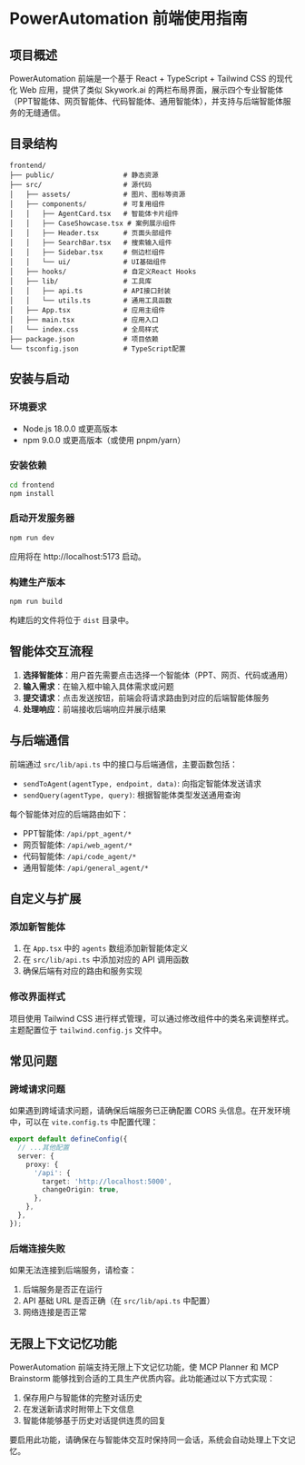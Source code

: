 # PowerAutomation 前端使用指南

## 项目概述

PowerAutomation 前端是一个基于 React + TypeScript + Tailwind CSS 的现代化 Web 应用，提供了类似 Skywork.ai 的两栏布局界面，展示四个专业智能体（PPT智能体、网页智能体、代码智能体、通用智能体），并支持与后端智能体服务的无缝通信。

## 目录结构

```
frontend/
├── public/                 # 静态资源
├── src/                    # 源代码
│   ├── assets/             # 图片、图标等资源
│   ├── components/         # 可复用组件
│   │   ├── AgentCard.tsx   # 智能体卡片组件
│   │   ├── CaseShowcase.tsx # 案例展示组件
│   │   ├── Header.tsx      # 页面头部组件
│   │   ├── SearchBar.tsx   # 搜索输入组件
│   │   ├── Sidebar.tsx     # 侧边栏组件
│   │   └── ui/             # UI基础组件
│   ├── hooks/              # 自定义React Hooks
│   ├── lib/                # 工具库
│   │   ├── api.ts          # API接口封装
│   │   └── utils.ts        # 通用工具函数
│   ├── App.tsx             # 应用主组件
│   ├── main.tsx            # 应用入口
│   └── index.css           # 全局样式
├── package.json            # 项目依赖
└── tsconfig.json           # TypeScript配置
```

## 安装与启动

### 环境要求

- Node.js 18.0.0 或更高版本
- npm 9.0.0 或更高版本（或使用 pnpm/yarn）

### 安装依赖

```bash
cd frontend
npm install
```

### 启动开发服务器

```bash
npm run dev
```

应用将在 http://localhost:5173 启动。

### 构建生产版本

```bash
npm run build
```

构建后的文件将位于 `dist` 目录中。

## 智能体交互流程

1. **选择智能体**：用户首先需要点击选择一个智能体（PPT、网页、代码或通用）
2. **输入需求**：在输入框中输入具体需求或问题
3. **提交请求**：点击发送按钮，前端会将请求路由到对应的后端智能体服务
4. **处理响应**：前端接收后端响应并展示结果

## 与后端通信

前端通过 `src/lib/api.ts` 中的接口与后端通信，主要函数包括：

- `sendToAgent(agentType, endpoint, data)`: 向指定智能体发送请求
- `sendQuery(agentType, query)`: 根据智能体类型发送通用查询

每个智能体对应的后端路由如下：

- PPT智能体: `/api/ppt_agent/*`
- 网页智能体: `/api/web_agent/*`
- 代码智能体: `/api/code_agent/*`
- 通用智能体: `/api/general_agent/*`

## 自定义与扩展

### 添加新智能体

1. 在 `App.tsx` 中的 `agents` 数组添加新智能体定义
2. 在 `src/lib/api.ts` 中添加对应的 API 调用函数
3. 确保后端有对应的路由和服务实现

### 修改界面样式

项目使用 Tailwind CSS 进行样式管理，可以通过修改组件中的类名来调整样式。主题配置位于 `tailwind.config.js` 文件中。

## 常见问题

### 跨域请求问题

如果遇到跨域请求问题，请确保后端服务已正确配置 CORS 头信息。在开发环境中，可以在 `vite.config.ts` 中配置代理：

```typescript
export default defineConfig({
  // ...其他配置
  server: {
    proxy: {
      '/api': {
        target: 'http://localhost:5000',
        changeOrigin: true,
      },
    },
  },
});
```

### 后端连接失败

如果无法连接到后端服务，请检查：

1. 后端服务是否正在运行
2. API 基础 URL 是否正确（在 `src/lib/api.ts` 中配置）
3. 网络连接是否正常

## 无限上下文记忆功能

PowerAutomation 前端支持无限上下文记忆功能，使 MCP Planner 和 MCP Brainstorm 能够找到合适的工具生产优质内容。此功能通过以下方式实现：

1. 保存用户与智能体的完整对话历史
2. 在发送新请求时附带上下文信息
3. 智能体能够基于历史对话提供连贯的回复

要启用此功能，请确保在与智能体交互时保持同一会话，系统会自动处理上下文记忆。
